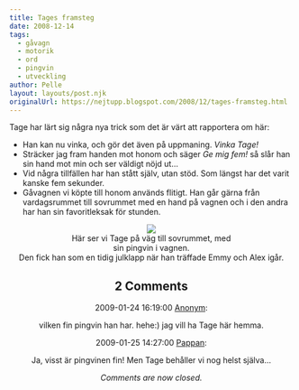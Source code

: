 ```yaml
---
title: Tages framsteg
date: 2008-12-14
tags: 
  - gåvagn
  - motorik
  - ord
  - pingvin
  - utveckling	
author: Pelle
layout: layouts/post.njk
originalUrl: https://nejtupp.blogspot.com/2008/12/tages-framsteg.html
---
```


Tage har lärt sig några nya trick som det är värt att rapportera om här:<br><ul><li>Han kan nu vinka, och gör det även på uppmaning. <span style="font-style: italic;">Vinka Tage!</span></li><li>Sträcker jag fram handen mot honom och säger <span style="font-style: italic;">Ge mig fem!</span> så slår han sin hand mot min och ser väldigt nöjd ut...</li><li>Vid några tillfällen har han stått själv, utan stöd. Som längst har det varit kanske fem sekunder.</li><li>Gåvagnen vi köpte till honom används flitigt. Han går gärna från vardagsrummet till sovrummet med en hand på vagnen och i den andra har han sin favoritleksak för stunden.</li></ul><div style="text-align: center;"><img src="../../../../img/_MG_9719_1024pix.jpg">
	<figcaption>Här ser vi Tage på väg till sovrummet, med</span></span>
	<figcaption> sin pingvin i vagnen.<br>Den fick han som en tidig julklapp när han träffade Emmy och Alex igår.</figcaption>

<div class="comments">
	<div class="comments-header"><h2>2 Comments</h2></div>
	<div class="comments-body">
			<div class="comment" id="comment-9141955332354515343">
				<p class="comment-header">
					<date datetime="2009-01-24T16:19:00.000+01:00">2009-01-24 16:19:00</date> 
					<a href="undefined" rel="nofollow">Anonym</a>:
				</p>
				<div class="comment-content"><p>vilken fin pingvin han har. hehe:)  jag vill ha Tage här hemma.</p></div>
				<div class="comment-footer"></div>
			</div>
			<div class="comment" id="comment-5094080287941015578">
				<p class="comment-header">
					<date datetime="2009-01-25T14:27:00.000+01:00">2009-01-25 14:27:00</date> 
					<a href="https://www.blogger.com/profile/02900993942775660627" rel="nofollow">Pappan</a>:
				</p>
				<div class="comment-content"><p>Ja, visst är pingvinen fin! Men Tage behåller vi nog helst själva...</p></div>
				<div class="comment-footer"></div>
			</div></div>
	<p class="comments-footer"><em>Comments are now closed.</em></p>
</div>